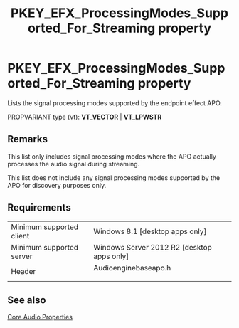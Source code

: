 ﻿---
Description: 'Lists the signal processing modes supported by the endpoint effect APO.'
ms.assetid: 'BB54E7D8-5486-44F6-A204-002027255CD8'
title: 'PKEY\_EFX\_ProcessingModes\_Supported\_For\_Streaming property'
---

# PKEY\_EFX\_ProcessingModes\_Supported\_For\_Streaming property

Lists the signal processing modes supported by the endpoint effect APO.

PROPVARIANT type (vt): **VT\_VECTOR** \| **VT\_LPWSTR**

## Remarks

This list only includes signal processing modes where the APO actually processes the audio signal during streaming.

This list does not include any signal processing modes supported by the APO for discovery purposes only.

## Requirements



|                                     |                                                                                                 |
|-------------------------------------|-------------------------------------------------------------------------------------------------|
| Minimum supported client<br/> | Windows 8.1 \[desktop apps only\]<br/>                                                    |
| Minimum supported server<br/> | Windows Server 2012 R2 \[desktop apps only\]<br/>                                         |
| Header<br/>                   | <dl> <dt>Audioenginebaseapo.h</dt> </dl> |



## See also

<dl> <dt>

[Core Audio Properties](core-audio-properties.md)
</dt> </dl>

 

 




